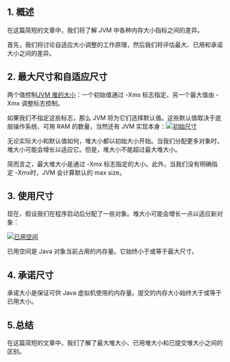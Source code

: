 ## 1. 概述

在这篇简短的文章中，我们将了解 JVM 中各种内存大小指标之间的差异。

首先，我们将讨论自适应大小调整的工作原理，然后我们将评估最大、已用和承诺大小之间的差异。

## 2. 最大尺寸和自适应尺寸

两个值控制[JVM 堆的大小](https://www.baeldung.com/jvm-parameters)：一个初始值通过 -Xms 标志指定，另一个最大值由 -Xmx 调整标志控制。

如果我们不指定这些标志，那么 JVM 将为它们选择默认值。这些默认值取决于底层操作系统、可用 RAM 的数量，当然还有 JVM 实现本身：[![初始尺寸](https://www.baeldung.com/wp-content/uploads/2020/08/Intial-Size.png)](https://www.baeldung.com/wp-content/uploads/2020/08/Intial-Size.png)

 

无论实际大小和默认值如何，堆大小都以初始大小开始。当我们分配更多对象时，堆大小可能会增长以适应它。但是，堆大小不能超过最大堆大小。

简而言之，最大堆大小是通过 -Xmx 标志指定的大小。此外，当我们没有明确指定 -Xmx时，JVM 会计算默认的 max size。

## 3. 使用尺寸

现在，假设我们在程序启动后分配了一些对象。堆大小可能会增长一点以适应新对象：

[![已用空间](https://www.baeldung.com/wp-content/uploads/2020/08/Used-Space.png)](https://www.baeldung.com/wp-content/uploads/2020/08/Used-Space.png)

已用空间是 Java 对象当前占用的内存量。它始终小于或等于最大尺寸。

## 4. 承诺尺寸

承诺大小是保证可供 Java 虚拟机使用的内存量。提交的内存大小始终大于或等于已用大小。

## 5.总结

在这篇简短的文章中，我们了解了最大堆大小、已用堆大小和已提交堆大小之间的区别。